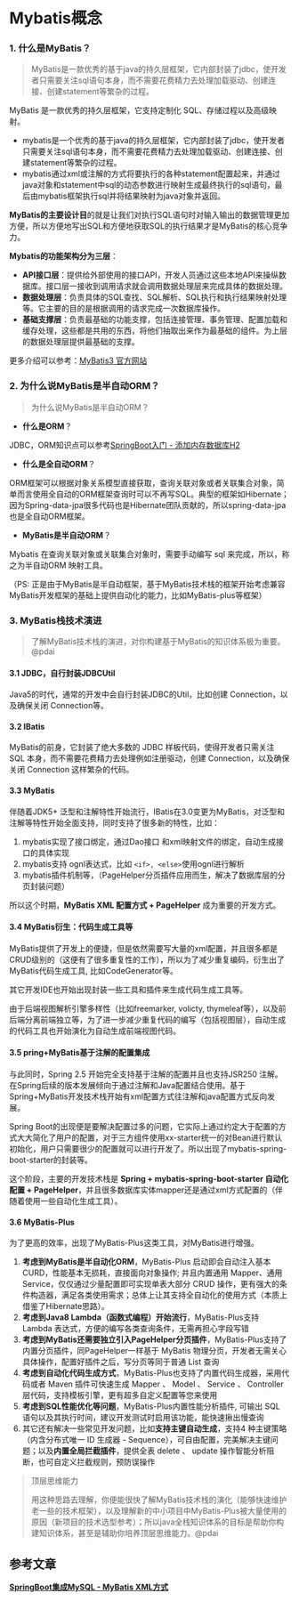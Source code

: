 # Mybatis概念

### 1. 什么是MyBatis？

> MyBatis是一款优秀的基于java的持久层框架，它内部封装了jdbc，使开发者只需要关注sql语句本身，而不需要花费精力去处理加载驱动、创建连接、创建statement等繁杂的过程。

MyBatis 是一款优秀的持久层框架，它支持定制化 SQL、存储过程以及高级映射。

- mybatis是一个优秀的基于java的持久层框架，它内部封装了jdbc，使开发者只需要关注sql语句本身，而不需要花费精力去处理加载驱动、创建连接、创建statement等繁杂的过程。
- mybatis通过xml或注解的方式将要执行的各种statement配置起来，并通过java对象和statement中sql的动态参数进行映射生成最终执行的sql语句，最后由mybatis框架执行sql并将结果映射为java对象并返回。

**MyBatis的主要设计目**的就是让我们对执行SQL语句时对输入输出的数据管理更加方便，所以方便地写出SQL和方便地获取SQL的执行结果才是MyBatis的核心竞争力。

**Mybatis的功能架构分为三层**：

- **API接口层**：提供给外部使用的接口API，开发人员通过这些本地API来操纵数据库。接口层一接收到调用请求就会调用数据处理层来完成具体的数据处理。
- **数据处理层**：负责具体的SQL查找、SQL解析、SQL执行和执行结果映射处理等。它主要的目的是根据调用的请求完成一次数据库操作。
- **基础支撑层**：负责最基础的功能支撑，包括连接管理、事务管理、配置加载和缓存处理，这些都是共用的东西，将他们抽取出来作为最基础的组件。为上层的数据处理层提供最基础的支撑。

更多介绍可以参考：[MyBatis3 官方网站](https://mybatis.org/mybatis-3/)

### 2. 为什么说MyBatis是半自动ORM？

> 为什么说MyBatis是半自动ORM？

- **什么是ORM**？

JDBC，ORM知识点可以参考[SpringBoot入门 - 添加内存数据库H2]()

- **什么是全自动ORM**？

ORM框架可以根据对象关系模型直接获取，查询关联对象或者关联集合对象，简单而言使用全自动的ORM框架查询时可以不再写SQL。典型的框架如Hibernate； 因为Spring-data-jpa很多代码也是Hibernate团队贡献的，所以spring-data-jpa也是全自动ORM框架。

- **MyBatis是半自动ORM**？

Mybatis 在查询关联对象或关联集合对象时，需要手动编写 sql 来完成，所以，称之为半自动ORM 映射工具。

（PS: 正是由于MyBatis是半自动框架，基于MyBatis技术栈的框架开始考虑兼容MyBatis开发框架的基础上提供自动化的能力，比如MyBatis-plus等框架）

### 3. MyBatis栈技术演进

> 了解MyBatis技术栈的演进，对你构建基于MyBatis的知识体系极为重要。@pdai

#### 3.1 JDBC，自行封装JDBCUtil

Java5的时代，通常的开发中会自行封装JDBC的Util，比如创建 Connection，以及确保关闭 Connection等。

#### 3.2 IBatis

MyBatis的前身，它封装了绝大多数的 JDBC 样板代码，使得开发者只需关注 SQL 本身，而不需要花费精力去处理例如注册驱动，创建 Connection，以及确保关闭 Connection 这样繁杂的代码。

#### 3.3 MyBatis

伴随着JDK5+ 泛型和注解特性开始流行，IBatis在3.0变更为MyBatis，对泛型和注解等特性开始全面支持，同时支持了很多新的特性，比如：

1. mybatis实现了接口绑定，通过Dao接口 和xml映射文件的绑定，自动生成接口的具体实现
2. mybatis支持 ognl表达式，比如 `<if>, <else>`使用ognl进行解析
3. mybatis插件机制等，（PageHelper分页插件应用而生，解决了数据库层的分页封装问题）

所以这个时期，**MyBatis XML 配置方式 + PageHelper** 成为重要的开发方式。

#### 3.4 MyBatis衍生：代码生成工具等

MyBatis提供了开发上的便捷，但是依然需要写大量的xml配置，并且很多都是CRUD级别的（这便有了很多重复性的工作），所以为了减少重复编码，衍生出了MyBatis代码生成工具, 比如CodeGenerator等。

其它开发IDE也开始出现封装一些工具和插件来生成代码生成工具等。

由于后端视图解析引擎多样性（比如freemarker, volicty, thymeleaf等），以及前后端分离前端独立等，为了进一步减少重复代码的编写（包括视图层），自动生成的代码工具也开始演化为自动生成前端视图代码。

#### 3.5 pring+MyBatis基于注解的配置集成

与此同时，Spring 2.5 开始完全支持基于注解的配置并且也支持JSR250 注解。在Spring后续的版本发展倾向于通过注解和Java配置结合使用。基于Spring+MyBatis开发技术栈开始有xml配置方式往注解和java配置方式反向发展。

Spring Boot的出现便是要解决配置过多的问题，它实际上通过约定大于配置的方式大大简化了用户的配置，对于三方组件使用xx-starter统一的对Bean进行默认初始化，用户只需要很少的配置就可以进行开发了。所以出现了mybatis-spring-boot-starter的封装等。

这个阶段，主要的开发技术栈是 **Spring + mybatis-spring-boot-starter 自动化配置 + PageHelper**，并且很多数据库实体mapper还是通过xml方式配置的（伴随着使用一些自动化生成工具）。

#### 3.6 MyBatis-Plus

为了更高的效率，出现了MyBatis-Plus这类工具，对MyBatis进行增强。

1. **考虑到MyBatis是半自动化ORM**，MyBatis-Plus 启动即会自动注入基本 CURD，性能基本无损耗，直接面向对象操作; 并且内置通用 Mapper、通用 Service，仅仅通过少量配置即可实现单表大部分 CRUD 操作，更有强大的条件构造器，满足各类使用需求；总体上让其支持全自动化的使用方式（本质上借鉴了Hibernate思路）。
2. **考虑到Java8 Lambda（函数式编程）开始流行**，MyBatis-Plus支持 Lambda 表达式，方便的编写各类查询条件，无需再担心字段写错
3. **考虑到MyBatis还需要独立引入PageHelper分页插件**，MyBatis-Plus支持了内置分页插件，同PageHelper一样基于 MyBatis 物理分页，开发者无需关心具体操作，配置好插件之后，写分页等同于普通 List 查询
4. **考虑到自动化代码生成方式**，MyBatis-Plus也支持了内置代码生成器，采用代码或者 Maven 插件可快速生成 Mapper 、 Model 、 Service 、 Controller 层代码，支持模板引擎，更有超多自定义配置等您来使用
5. **考虑到SQL性能优化等问题**，MyBatis-Plus内置性能分析插件, 可输出 SQL 语句以及其执行时间，建议开发测试时启用该功能，能快速揪出慢查询
6. 其它还有解决一些常见开发问题，比如**支持主键自动生成**，支持4 种主键策略（内含分布式唯一 ID 生成器 - Sequence），可自由配置，完美解决主键问题；以及**内置全局拦截插件**，提供全表 delete 、 update 操作智能分析阻断，也可自定义拦截规则，预防误操作

> 顶层思维能力
>
> 用这种思路去理解，你便能很快了解MyBatis技术栈的演化（能够快速维护老一些的技术框架），以及理解新的中小项目中MyBatis-Plus被大量使用的原因（新项目的技术选型参考）；所以java全栈知识体系的目标是帮助你构建知识体系，甚至是辅助你培养顶层思维能力。@pdai

## 参考文章

[**SpringBoot集成MySQL - MyBatis XML方式**](https://pdai.tech/md/spring/springboot/springboot-x-mysql-mybatis-xml.html)


